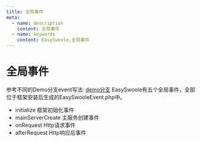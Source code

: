 ```yaml
---
title: 全局事件
meta:
  - name: description
    content: 全局事件
  - name: keywords
    content: EasySwoole,全局事件
---
```

# 全局事件

 参考不同的Demo分支event写法: [demo分支](https://github.com/easy-swoole/demo/branches)
EasySwoole有五个全局事件，全部位于框架安装后生成的EasySwooleEvent.php中。  

- initialize 框架初始化事件
- mainServerCreate 主服务创建事件
- onRequest Http请求事件
- afterRequest Http响应后事件
